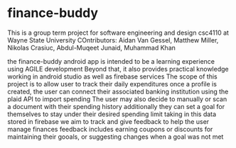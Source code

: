 # finance-buddy

This is a group term project for software engineering and design csc4110 at Wayne State University
COntributors: Aidan Van Gessel, Matthew Miller, Nikolas Crasiuc, Abdul-Muqeet Junaid, Muhammad Khan

the finance-buddy android app is intended to be a learning experience using AGILE development
Beyond that, it also provides practical knowledge working in android studio as well as firebase services
The scope of this project is to allow user to track their daily expenditures
once a profile is created, the user can connect their associated banking institution using the plaid API to import spending
The user may also decide to manually or scan a document with their spending history
additionally they can set a goal for themselves to stay under their desired spending limit
taking in this data stored in firebase we aim to track and give feedback to help the user manage finances
feedback includes earning coupons or discounts for maintaining their gooals, or suggesting changes when a goal was not met
